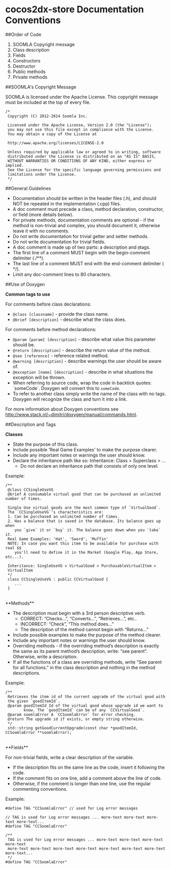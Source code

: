 
**cocos2dx-store Documentation Conventions**
=====================


##Order of Code 

1. SOOMLA Copyright message 
2. Class description
3. Fields
4. Constructors
5. Destructor
6. Public methods
7. Private methods


##SOOMLA's Copyright Message


SOOMLA is licensed under the Apache License. This copyright message must be included at the top of every file.

```
/*
 Copyright (C) 2012-2014 Soomla Inc.

 Licensed under the Apache License, Version 2.0 (the "License");
 you may not use this file except in compliance with the License.
 You may obtain a copy of the License at

 http://www.apache.org/licenses/LICENSE-2.0

 Unless required by applicable law or agreed to in writing, software
 distributed under the License is distributed on an "AS IS" BASIS,
 WITHOUT WARRANTIES OR CONDITIONS OF ANY KIND, either express or implied.
 See the License for the specific language governing permissions and
 limitations under the License.
 */

```

##General Guidelines

- Documentation should be written in the header files (.h), and should NOT be repeated in the implementation (.cpp) files. 
- A doc comment must precede a class, method declaration, constructor, or field (more details below).
- For private methods, documentation comments are optional - if the method is non-trivial and complex, you should document it, otherwise leave it with no comments.
- Do not write documentation for trivial getter and setter methods.
- Do not write documentation for trivial fields.
- A doc comment is made up of two parts: a description and `@`tags.
- The first line of a comment MUST begin with the begin-comment delimiter ( /**).
- The last line of a comment MUST end with the end-comment delimiter ( */).
- Limit any doc-comment lines to 80 characters.


##Use of Doxygen

**Common tags to use**

For comments before class declarations:

- `@class [classname]` - provide the class name.
- `@brief [description]` - describe what the class does.

For comments before method declarations:

- `@param [param] [description]` - describe what value this parameter should be.
- `@return [description]` - describe the return value of the method.
- `@see [reference]` - reference related method.
- `@warning [description]` - describe warnings the user should be aware of.
- `@exception [name] [description]` - describe in what situations the exception will be thrown.
- When referring to source code, wrap the code in backtick quotes: \`someCode\`. Doxygen will convert this to `someCode`.
- To refer to another class simply write the name of the class with no tags. Doxygen will recognize the class and turn it into a link.

For more information about Doxygen conventions see http://www.stack.nl/~dimitri/doxygen/manual/commands.html. 

##Description and Tags

**Classes**

- State the purpose of this class.
- Include possible 'Real Game Examples' to make the purpose clearer.
- Include any important notes or warnings the user should know.
- Declare the inheritance path like so: Inheritance: Class > Superclass > …
    - Do not declare an inheritance path that consists of only one level.

Example:

```
/** 
 @class CCSingleUseVG
 @brief A consumable virtual good that can be purchased an unlimited number of times.
     
 Single Use virtual goods are the most common type of `VirtualGood`.
 The `CCSingleUseVG`'s characteristics are:
 1. Can be purchased an unlimited number of times.
 2. Has a balance that is saved in the database. Its balance goes up when
    you `give` it or `buy` it. The balance goes down when you `take` it.
 Real Game Examples: 'Hat', 'Sword', 'Muffin'
 NOTE: In case you want this item to be available for purchase with real $$
    you'll need to define it in the Market (Google Play, App Store, etc...).
     
 Inheritance: SingleUseVG > VirtualGood > PurchasableVirtualItem > 
 VirtualItem
 */
 class CCSingleUseVG : public CCVirtualGood {
    ...
 }
```
<br>
**Methods**

- The description must begin with a 3rd person descriptive verb.
    - CORRECT: “Checks…”, “Converts…”, “Retrieves...”, etc.. 
    - INCORRECT: “Check”, “This method does…” 
    - The description of the method cannot begin with “Returns…”
- Include possible examples to make the purpose of the method clearer.
- Include any important notes or warnings the user should know.
- Overriding methods - if the overriding method’s description is exactly the same as its parent method’s description, write: “see parent”. Otherwise, write a description. 
- If all the functions of a class are overriding methods, write "See parent for all functions." in the class description and nothing in the method descriptions. 

Example:
```
/**
 Retrieves the item id of the current upgrade of the virtual good with
 the given `goodItemId`.
 @param goodItemId Id of the virtual good whose upgrade id we want to
        know. The `goodItemId` can be of any `CCVirtualGood`.
 @param soomlaError A `CCSoomlaError` for error checking.
 @return The upgrade id if exists, or empty string otherwise.
 */
 std::string getGoodCurrentUpgrade(const char *goodItemId, CCSoomlaError **soomlaError);
```

<br>
**Fields**

For non-trivial fields, write a clear description of the variable. 

- If the description fits on the same line as the code, insert it following the code.
- If the comment fits on one line, add a comment above the line of code.
- Otherwise, if the comment is longer than one line, use the regular commenting conventions.

Example:
```
#define TAG "CCSoomlaError" // used for Log error messages

// TAG is used for Log error messages ... more-text more-text more-text more-text...
#define TAG "CCSoomlaError"

/**
 TAG is used for Log error messages ... more-text more-text more-text more-text
 more-text more-text more-text more-text more-text more-text more-text more-text...
 */
#define TAG "CCSoomlaError"
```



    

